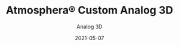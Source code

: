 ---
title: "Atmosphera® Custom Analog 3D"
image_primary: "img/Arktura-Atmosphera-Analog-3D-Adobe-100-Hooper-San-Francisco-CA_WEB_5-scaled.jpg"
image_secondary: "img/amtosphera-analog-3d-ss-wood-mead-johnson-chicago-il-web05-1600x1078.jpg"
description: "Analog%203D%20is%20for%20designers%20who%20have%20that%20space%20in%20their%20project%20that%20is%20really%20crying%20out%20for%20a%20bold%20and%20exciting%20statement%20that%20can%20be%20completely%20customized%20to%20tell%20the%20project%27s%20story.%20You%20can%20influence%20people%27s%20movement%2C%20impression%2C%20and%20memory%20of%20the%20space%20in%20a%20fun%20creative%20way.%20Instead%20of%20following%20a%20straight%20path%2C%20Analog%203D%20allows%20designers%20to%20provide%20their%20own%20surface%20design%20or%20work%20with%20the%20Arktura%20team%20to%20craft%20the%20ceiling%u2019s%20flow.%20Analog%203D%u2019s%20fins%20are%20available%20in%20either%20powder-coated%20steel%2C%20for%20a%20smooth%20flat%20finish%2C%20or%20in%20our%20Soft%20Sound%AE%20material%2C%20for%20acoustic%20comfort.%20%A0"
designer: "Arktura"
tags: 
  - "Acoustic"
  - "Ceiling Baffles"
subtitle: "Analog 3D"
href: "https://arktura.com/product/atmosphera-analog-3d/"
category: "Acoustic"
manufacturer: "Arktura"
slug: "/manufacturers/arktura/acoustic/arktura-atmosphera-custom-analog-3-d"
date: "2021-05-07"
---